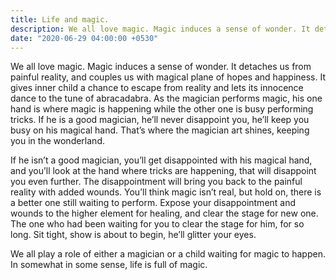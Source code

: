 ```yaml
---
title: Life and magic.
description: We all love magic. Magic induces a sense of wonder. It detaches us from painful reality, and couples us with magical plane of hopes and happiness. It gives inner child a chance to escape from reality and lets its innocence dance to the tune of abracadabra. As the magician performs magic, his one hand is where magic is happening while the other one is busy performing tricks. If he is a good magician, he’ll never disappoint you, he’ll keep you busy on his magical hand. That’s where the magician art shines, keeping you in the wonderland.
date: "2020-06-29 04:00:00 +0530"
---
```


We all love magic. Magic induces a sense of wonder. It detaches us from painful reality, and couples us with magical plane of hopes and happiness. It gives inner child a chance to escape from reality and lets its innocence dance to the tune of abracadabra. As the magician performs magic, his one hand is where magic is happening while the other one is busy performing tricks. If he is a good magician, he’ll never disappoint you, he’ll keep you busy on his magical hand. That’s where the magician art shines, keeping you in the wonderland.

If he isn’t a good magician, you’ll get disappointed with his magical hand, and you’ll look at the hand where tricks are happening, that will disappoint you even further. The disappointment will bring you back to the painful reality with added wounds. You’ll think magic isn’t real, but hold on, there is a better one still waiting to perform. Expose your disappointment and wounds to the higher element for healing, and clear the stage for new one. The one who had been waiting for you to clear the stage for him, for so long. Sit tight, show is about to begin, he’ll glitter your eyes.

We all play a role of either a magician or a child waiting for magic to happen. In somewhat in some sense, life is full of magic.
